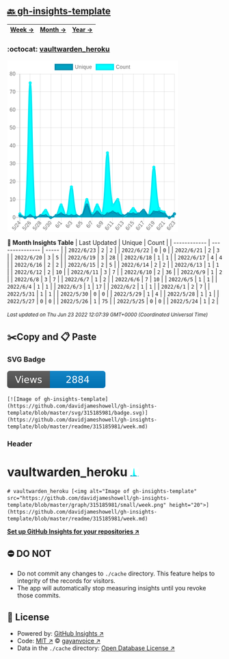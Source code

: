 ## [🔙 gh-insights-template](https://github.com/davidjameshowell/gh-insights-template)
| [**Week →**](https://github.com/davidjameshowell/gh-insights-template/blob/master/readme/315185981/week.md) | [**Month →**](https://github.com/davidjameshowell/gh-insights-template/blob/master/readme/315185981/month.md) | [**Year →**](https://github.com/davidjameshowell/gh-insights-template/blob/master/readme/315185981/year.md) |
 | ------------ | --------------- | ----- |

### :octocat: [vaultwarden_heroku](https://github.com/davidjameshowell/vaultwarden_heroku)
![Image of gh-insights-template](https://github.com/davidjameshowell/gh-insights-template/blob/master/graph/315185981/large/month.png)

**:calendar: Month Insights Table**
| Last Updated | Unique | Count |
 | ------------ | --------------- | ----- |
 | `2022/6/23` |  `2` | `2` |
 | `2022/6/22` |  `0` | `0` |
 | `2022/6/21` |  `2` | `3` |
 | `2022/6/20` |  `3` | `5` |
 | `2022/6/19` |  `3` | `28` |
 | `2022/6/18` |  `1` | `1` |
 | `2022/6/17` |  `4` | `4` |
 | `2022/6/16` |  `2` | `2` |
 | `2022/6/15` |  `2` | `5` |
 | `2022/6/14` |  `2` | `2` |
 | `2022/6/13` |  `1` | `1` |
 | `2022/6/12` |  `2` | `10` |
 | `2022/6/11` |  `3` | `7` |
 | `2022/6/10` |  `2` | `36` |
 | `2022/6/9` |  `1` | `2` |
 | `2022/6/8` |  `3` | `7` |
 | `2022/6/7` |  `1` | `2` |
 | `2022/6/6` |  `7` | `10` |
 | `2022/6/5` |  `1` | `1` |
 | `2022/6/4` |  `1` | `1` |
 | `2022/6/3` |  `1` | `17` |
 | `2022/6/2` |  `1` | `1` |
 | `2022/6/1` |  `2` | `7` |
 | `2022/5/31` |  `1` | `1` |
 | `2022/5/30` |  `0` | `0` |
 | `2022/5/29` |  `1` | `4` |
 | `2022/5/28` |  `1` | `1` |
 | `2022/5/27` |  `0` | `0` |
 | `2022/5/26` |  `1` | `75` |
 | `2022/5/25` |  `0` | `0` |
 | `2022/5/24` |  `1` | `2` |

<small><i>Last updated on Thu Jun 23 2022 12:07:39 GMT+0000 (Coordinated Universal Time)</i></small>

## ✂️Copy and 📋 Paste
### SVG Badge
[![Image of gh-insights-template](https://github.com/davidjameshowell/gh-insights-template/blob/master/svg/315185981/badge.svg)](https://github.com/davidjameshowell/gh-insights-template/blob/master/readme/315185981/week.md)
```readme
[![Image of gh-insights-template](https://github.com/davidjameshowell/gh-insights-template/blob/master/svg/315185981/badge.svg)](https://github.com/davidjameshowell/gh-insights-template/blob/master/readme/315185981/week.md)
```
### Header
# vaultwarden_heroku [<img alt="Image of gh-insights-template" src="https://github.com/davidjameshowell/gh-insights-template/blob/master/graph/315185981/small/week.png" height="20">](https://github.com/davidjameshowell/gh-insights-template/blob/master/readme/315185981/week.md)
```readme
# vaultwarden_heroku [<img alt="Image of gh-insights-template" src="https://github.com/davidjameshowell/gh-insights-template/blob/master/graph/315185981/small/week.png" height="20">](https://github.com/davidjameshowell/gh-insights-template/blob/master/readme/315185981/week.md)
```
[**Set up GitHub Insights for your repositories ↗️**](https://github.com/gayanvoice/github-insights)
## ⛔ DO NOT
- Do not commit any changes to `./cache` directory. This feature helps to integrity of the records for visitors.
- The app will automatically stop measuring insights until you revoke those commits.
## 📄 License
- Powered by: [GitHub Insights ↗️](https://github.com/gayanvoice/github-insights)
- Code: [MIT ↗️](./LICENSE) © [gayanvoice ↗️](https://github.com/gayanvoice)
- Data in the `./cache` directory: [Open Database License ↗️](https://opendatacommons.org/licenses/odbl/1-0/)
